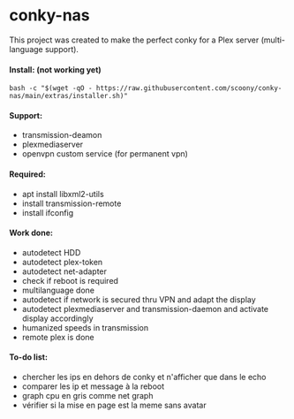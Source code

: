 # conky-nas

This project was created to make the perfect conky for a Plex server (multi-language support).

#### Install: (not working yet)
```
bash -c "$(wget -qO - https://raw.githubusercontent.com/scoony/conky-nas/main/extras/installer.sh)"
```

#### Support:
- transmission-deamon
- plexmediaserver
- openvpn custom service (for permanent vpn)

#### Required:
- apt install libxml2-utils
- install transmission-remote
- install ifconfig

#### Work done:
- autodetect HDD
- autodetect plex-token
- autodetect net-adapter
- check if reboot is required
- multilanguage done
- autodetect if network is secured thru VPN and adapt the display
- autodetect plexmediaserver and transmission-daemon and activate display accordingly
- humanized speeds in transmission
- remote plex is done

#### To-do list:
- chercher les ips en dehors de conky et n'afficher que dans le echo
- comparer les ip et message à la reboot
- graph cpu en gris comme net graph
- vérifier si la mise en page est la meme sans avatar
